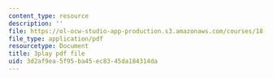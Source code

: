 ```yaml
---
content_type: resource
description: ''
file: https://ol-ocw-studio-app-production.s3.amazonaws.com/courses/18-01sc-single-variable-calculus-fall-2010/3d2af9ea5f95ba45ec8345da184314da_hjZhPczMkL4.pdf
file_type: application/pdf
resourcetype: Document
title: 3play pdf file
uid: 3d2af9ea-5f95-ba45-ec83-45da184314da
---
```

